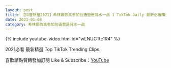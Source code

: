 ```yaml
---
layout: post
title: 【抖音熱搜2021】希林娜依高参加创造营是背水一战 1 TikTok Daily 最新必看精選合集2021 01 08
date: 2021-01-08
category: 希林娜依高参加创造营是背水一战
---
```


{% include youtube-video.html id="wLNUCTtc1R4" %}

2021必看 最新精選 Top TikTok Trending Clips

喜歡請點贊轉發加訂閱 Like & Subscribe：[YouTube](https://www.youtube.com/channel/UCAoR7VcanIPd04uEq_GIylA/videos)

